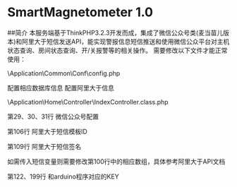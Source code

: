 SmartMagnetometer 1.0
===============
##简介
本服务端基于ThinkPHP3.2.3开发而成，集成了微信公众号类(麦当苗儿版本)和阿里大于短信发送API，能实现警报信息短信推送和使用微信公众平台对主机状态查询、房间状态查询、开/关报警等的相关操作。
需要修改以下文件才能正常使用：

\Application\Common\Conf\config.php

  配置相应数据库信息
  配置阿里大于信息

\Application\Home\Controller\IndexController.class.php

第29、30、31行  微信公众号配置

第106行  阿里大于短信模板ID

第109行  阿里大于短信签名

如需传入短信变量则需要修改第100行中的相应数组，具体参考阿里大于API文档

第122、199行  和arduino程序对应的KEY
